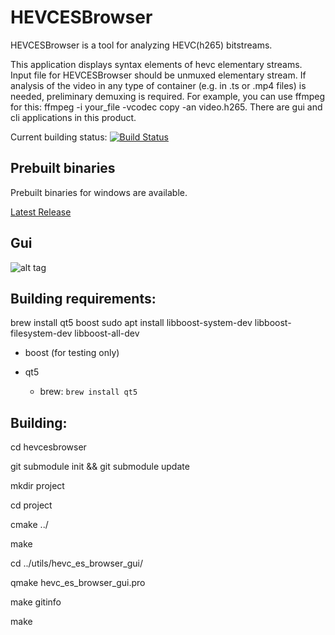 HEVCESBrowser
==========

HEVCESBrowser is a tool for analyzing HEVC(h265) bitstreams.


This application displays syntax elements of hevc elementary streams. Input file for HEVCESBrowser should be unmuxed elementary stream. If analysis of the video in any type of container (e.g. in .ts or .mp4 files) is needed, preliminary demuxing is required. For example, you can use ffmpeg for this: ffmpeg -i your_file -vcodec copy -an video.h265. There are gui and cli applications in this product.


Current building status: [![Build Status](https://travis-ci.org/virinext/hevcesbrowser.svg)](https://travis-ci.org/virinext/hevcesbrowser)

Prebuilt binaries
-----

Prebuilt binaries for windows are available.

[Latest Release](https://github.com/virinext/hevcesbrowser/releases/latest)



Gui
-----

![alt tag](https://cloud.githubusercontent.com/assets/10683398/6995983/2f0a3974-db20-11e4-8d8f-cd6db7a954c4.png)


Building requirements:
-----
brew install qt5 boost
sudo apt install libboost-system-dev libboost-filesystem-dev libboost-all-dev

* boost (for testing only)

* qt5
  - brew: `brew install qt5`


Building:
-----

cd hevcesbrowser

git submodule init && git submodule update

mkdir project

cd project

cmake ../

make

cd ../utils/hevc_es_browser_gui/

qmake hevc_es_browser_gui.pro

make gitinfo

make

